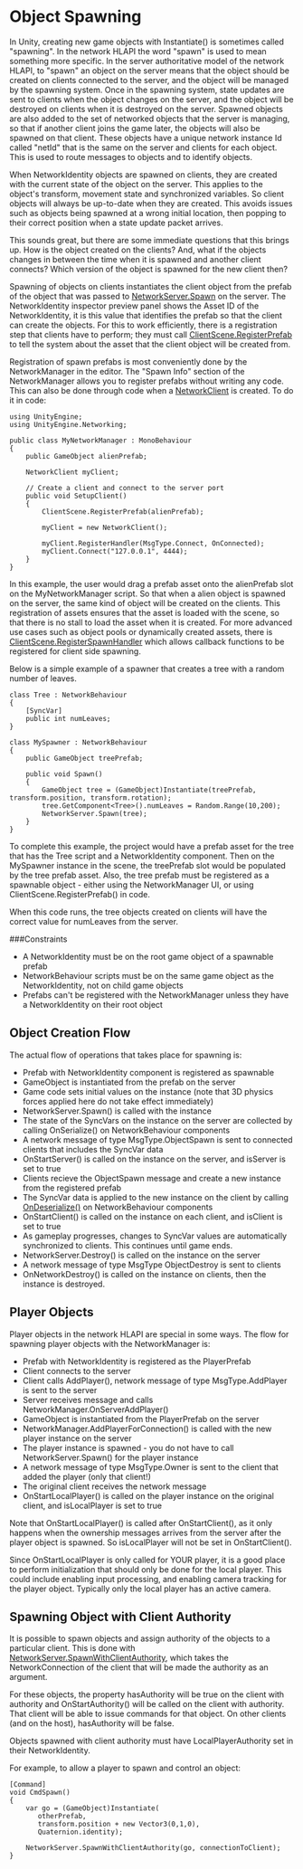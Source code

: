 Object Spawning
=============================

In Unity, creating new game objects with Instantiate() is sometimes called "spawning". In the network HLAPI the word "spawn" is used to mean something more specific. In the server authoritative model of the network HLAPI, to "spawn" an object on the server means that the object should be created on clients connected to the server, and the object will be managed by the spawning system. Once in the spawning system, state updates are sent to clients when the object changes on the server, and the object will be destroyed on clients when it is destroyed on the server. Spawned objects are also added to the set of networked objects that the server is managing, so that if another client joins the game later, the objects will also be spawned on that client. These objects have a unique network instance Id called "netId" that is the same on the server and clients for each object. This is used to route messages to objects and to identify objects.

When NetworkIdentity objects are spawned on clients, they are created with the current state of the object on the server. This applies to the object's transform, movement state and synchronized variables. So client objects will always be up-to-date when they are created. This avoids issues such as objects being spawned at a wrong initial location, then popping to their correct position when a state update packet arrives.


This sounds great, but there are some immediate questions that this brings up. How is the object created on the clients? And, what if the objects changes in between the time when it is spawned and another client connects? Which version of the object is spawned for the new client then?

Spawning of objects on clients instantiates the client object from the prefab of the object that was passed to [NetworkServer.Spawn](ScriptRef:Networking.NetworkServer.Spawn.html) on the server. The NetworkIdentity inspector preview panel shows the Asset ID of the NetworkIdentity, it is this value that identifies the prefab so that the client can create the objects. For this to work efficiently, there is a registration step that clients have to perform; they must call [ClientScene.RegisterPrefab](ScriptRef:Networking.ClientScene.RegisterPrefab.html) to tell the system about the asset that the client object will be created from. 

Registration of spawn prefabs is most conveniently done by the NetworkManager in the editor. The "Spawn Info" section of the NetworkManager allows you to register prefabs without writing any code. This can also be done through code when a [NetworkClient](ScriptRef:Networking.NetworkClient.html) is created.  To do it in code:

````
using UnityEngine;
using UnityEngine.Networking;

public class MyNetworkManager : MonoBehaviour 
{
	public GameObject alienPrefab;
	
	NetworkClient myClient;

	// Create a client and connect to the server port
	public void SetupClient()
	{
		ClientScene.RegisterPrefab(alienPrefab);

		myClient = new NetworkClient();

		myClient.RegisterHandler(MsgType.Connect, OnConnected);
		myClient.Connect("127.0.0.1", 4444);
	}
}
````

In this example, the user would drag a prefab asset onto the alienPrefab slot on the MyNetworkManager script. So that when a alien object is spawned on the server, the same kind of object will be created on the clients. This registration of assets ensures that the asset is loaded with the scene, so that there is no stall to load the asset when it is created. For more advanced use cases such as object pools or dynamically created assets, there is [ClientScene.RegisterSpawnHandler](ScriptRef:Networking.ClientScene.RegisterSpawnHandler.html) which allows callback functions to be registered for client side spawning. 


Below is a simple example of a spawner that creates a tree with a random number of leaves.

````
class Tree : NetworkBehaviour
{
	[SyncVar]
	public int numLeaves;
}

class MySpawner : NetworkBehaviour
{
    public GameObject treePrefab;

    public void Spawn()
    {
    	GameObject tree = (GameObject)Instantiate(treePrefab, transform.position, transform.rotation);
    	tree.GetComponent<Tree>().numLeaves = Random.Range(10,200);
    	NetworkServer.Spawn(tree);
    }
}

````

To complete this example, the project would have a prefab asset for the tree that has the Tree script and a NetworkIdentity component. Then on the MySpawner instance in the scene, the treePrefab slot would be populated by the tree prefab asset. Also, the tree prefab must be registered as a spawnable object - either using the NetworkManager UI, or using ClientScene.RegisterPrefab() in code.

When this code runs, the tree objects created on clients will have the correct value for numLeaves from the server.


###Constraints

* A NetworkIdentity must be on the root game object of a spawnable prefab
* NetworkBehaviour scripts must be on the same game object as the NetworkIdentity, not on child game objects
* Prefabs can't be registered with the NetworkManager unless they have a NetworkIdentity on their root object

Object Creation Flow
--------------------
The actual flow of operations that takes place for spawning is:

- Prefab with NetworkIdentity component is registered as spawnable
- GameObject is instantiated from the prefab on the server
- Game code sets initial values on the instance (note that 3D physics forces applied here do not take effect immediately)
- NetworkServer.Spawn() is called with the instance
- The state of the SyncVars on the instance on the server are collected by calling OnSerialize() on NetworkBehaviour components
- A network message of type MsgType.ObjectSpawn is sent to connected clients that includes the SyncVar data
- OnStartServer() is called on the instance on the server, and isServer is set to true
- Clients recieve the ObjectSpawn message and create a new instance from the registered prefab
- The SyncVar data is applied to the new instance on the client by calling [OnDeserialize()](ScriptRef:Networking.NetworkBehaviour.OnDeserialize) on NetworkBehaviour components
- OnStartClient() is called on the instance on each client, and isClient is set to true
- As gameplay progresses, changes to SyncVar values are automatically synchronized to clients. This continues until game ends.
- NetworkServer.Destroy() is called on the instance on the server
- A network message of type MsgType ObjectDestroy is sent to clients
- OnNetworkDestroy() is called on the instance on clients, then the instance is destroyed.

Player Objects
--------------
Player objects in the network HLAPI are special in some ways. The flow for spawning player objects with the NetworkManager is:

- Prefab with NetworkIdentity is registered as the PlayerPrefab
- Client connects to the server
- Client calls AddPlayer(), network message of type MsgType.AddPlayer is sent to the server
- Server receives message and calls NetworkManager.OnServerAddPlayer()
- GameObject is instantiated from the PlayerPrefab on the server
- NetworkManager.AddPlayerForConnection() is called with the new player instance on the server
- The player instance is spawned - you do not have to call NetworkServer.Spawn() for the player instance
- A network message of type MsgType.Owner is sent to the client that added the player (only that client!)
- The original client receives the network message
- OnStartLocalPlayer() is called on the player instance on the original client, and isLocalPlayer is set to true

Note that OnStartLocalPlayer() is called after OnStartClient(), as it only happens when the ownership messages arrives from the server after the player object is spawned. So isLocalPlayer will not be set in OnStartClient().

Since OnStartLocalPlayer is only called for YOUR player, it is a good place to perform initialization that should only be done for the local player. This could include enabling input processing, and enabling camera tracking for the player object. Typically only the local player has an active camera.

Spawning Object with Client Authority
------------------------------
It is possible to spawn objects and assign authority of the objects to a particular client. This is done with [NetworkServer.SpawnWithClientAuthority](ScriptRef:Networking.NetworkServer.SpawnWithClientAuthority), which takes the NetworkConnection of the client that will be made the authority as an argument.

For these objects, the property hasAuthority will be true on the client with authority and OnStartAuthority() will be called on the client with authority.  That client will be able to issue commands for that object. On other clients (and on the host), hasAuthority will be false.

Objects spawned with client authority must have LocalPlayerAuthority set in their NetworkIdentity.

For example, to allow a player to spawn and control an object:

````
[Command]
void CmdSpawn()
{
	var go = (GameObject)Instantiate(
	   otherPrefab, 
	   transform.position + new Vector3(0,1,0), 
	   Quaternion.identity);
	   
	NetworkServer.SpawnWithClientAuthority(go, connectionToClient);
}
````


